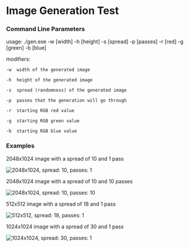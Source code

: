 # Image Generation Test

### Command Line Parameters

usage: ./gen.exe -w [width] -h [height] -s [spread] -p [passes] -r [red] -g [green] -b [blue]

modifiers:

	-w	width of the generated image

	-h	height of the generated image

	-s	spread (randomness) of the generated image

	-p	passes that the generation will go through

	-r	starting RGB red value

	-g	starting RGB green value

	-b	starting RGB blue value

### Examples

2048x1024 image with a spread of 10 and 1 pass

![2048x1024, spread: 10, passes: 1](http://i.imgur.com/ZkhNOtI.png)

2048x1024 image with a spread of 10 and 10 passes

![2048x1024, spread: 10, passes: 10](http://i.imgur.com/NmaDUPL.png)

512x512 image with a spread of 18 and 1 pass

![512x512, spread: 18, passes: 1](http://i.imgur.com/lEzhFX4.png)

1024x1024 image with a spread of 30 and 1 pass

![1024x1024, spread: 30, passes: 1](http://i.imgur.com/22Gh9ii.png)

